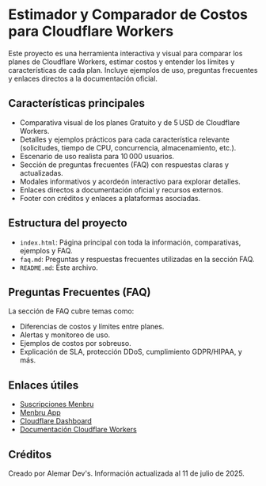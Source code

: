 # Estimador y Comparador de Costos para Cloudflare Workers

Este proyecto es una herramienta interactiva y visual para comparar los planes de Cloudflare Workers, estimar costos y entender los límites y características de cada plan. Incluye ejemplos de uso, preguntas frecuentes y enlaces directos a la documentación oficial.

## Características principales
- Comparativa visual de los planes Gratuito y de 5 USD de Cloudflare Workers.
- Detalles y ejemplos prácticos para cada característica relevante (solicitudes, tiempo de CPU, concurrencia, almacenamiento, etc.).
- Escenario de uso realista para 10 000 usuarios.
- Sección de preguntas frecuentes (FAQ) con respuestas claras y actualizadas.
- Modales informativos y acordeón interactivo para explorar detalles.
- Enlaces directos a documentación oficial y recursos externos.
- Footer con créditos y enlaces a plataformas asociadas.

## Estructura del proyecto
- `index.html`: Página principal con toda la información, comparativas, ejemplos y FAQ.
- `faq.md`: Preguntas y respuestas frecuentes utilizadas en la sección FAQ.
- `README.md`: Este archivo.

## Preguntas Frecuentes (FAQ)
La sección de FAQ cubre temas como:
- Diferencias de costos y límites entre planes.
- Alertas y monitoreo de uso.
- Ejemplos de costos por sobreuso.
- Explicación de SLA, protección DDoS, cumplimiento GDPR/HIPAA, y más.

## Enlaces útiles
- [Suscripciones Menbru](https://subscription.menbru.com/)
- [Menbru App](https://menbru.menbru.workers.dev/)
- [Cloudflare Dashboard](https://dash.cloudflare.com/17be8512c723a61a067feced2fa8e462/welcome)
- [Documentación Cloudflare Workers](https://developers.cloudflare.com/workers/)

## Créditos
Creado por Alemar Dev's. Información actualizada al 11 de julio de 2025.
